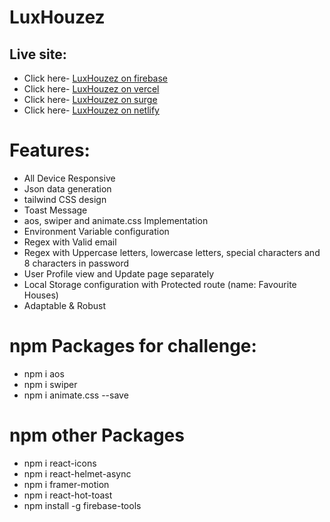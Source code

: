 # LuxHouzez

## Live site:

- Click here- [LuxHouzez on firebase](https://lux-houses.web.app/)
- Click here- [LuxHouzez on vercel](https://ph-a9-by-khaled.vercel.app/)
- Click here- [LuxHouzez on surge](https://ph-a9-by-khaled.surge.sh/)
- Click here- [LuxHouzez on netlify](https://ph-a9-by-khaled.netlify.app/)

# Features:

- All Device Responsive
- Json data generation
- tailwind CSS design
- Toast Message
- aos, swiper and animate.css Implementation
- Environment Variable configuration
- Regex with Valid email
- Regex with Uppercase letters, lowercase letters, special characters and 8 characters in password
- User Profile view and Update page separately
- Local Storage configuration with Protected route (name: Favourite Houses)
- Adaptable & Robust

# npm Packages for challenge:

- npm i aos
- npm i swiper
- npm i animate.css --save

# npm other Packages

- npm i react-icons
- npm i react-helmet-async
- npm i framer-motion
- npm i react-hot-toast
- npm install -g firebase-tools
